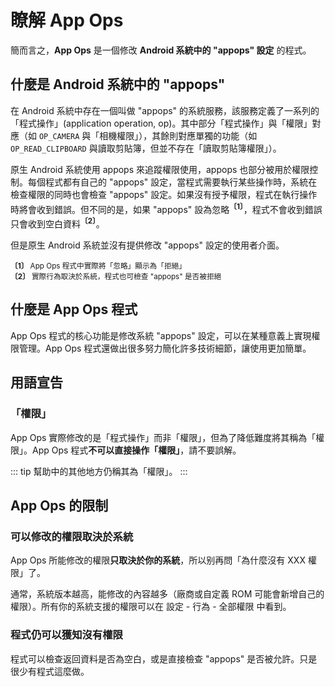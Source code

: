 # 瞭解 App Ops

簡而言之，**App Ops** 是一個修改 **Android 系統中的 "appops" 設定** 的程式。

## 什麼是 Android 系統中的 "appops"

在 Android 系統中存在一個叫做 "appops" 的系統服務，該服務定義了一系列的「程式操作」(application operation, op)。其中部分「程式操作」與「權限」對應（如 `OP_CAMERA` 與「相機權限」），其餘則對應單獨的功能（如 `OP_READ_CLIPBOARD` 與讀取剪貼簿，但並不存在「讀取剪貼簿權限」）。

原生 Android 系統使用 appops 來追蹤權限使用，appops 也部分被用於權限控制。每個程式都有自己的 "appops" 設定，當程式需要執行某些操作時，系統在檢查權限的同時也會檢查 "appops" 設定。如果沒有授予權限，程式在執行操作時將會收到錯誤。但不同的是，如果 "appops" 設為忽略<sup>**〔1〕**</sup>，程式不會收到錯誤只會收到空白資料<sup>**〔2〕**</sup>。

但是原生 Android 系統並沒有提供修改 "appops" 設定的使用者介面。

<sub>**〔1〕** App Ops 程式中實際將「忽略」顯示為「拒絕」</sub>
<br><sub>**〔2〕** 實際行為取決於系統，程式也可檢查 "appops" 是否被拒絕</sub>

## 什麼是 App Ops 程式

App Ops 程式的核心功能是修改系統 "appops" 設定，可以在某種意義上實現權限管理。App Ops 程式還做出很多努力簡化許多技術細節，讓使用更加簡單。

## 用語宣告

### 「權限」

App Ops 實際修改的是「程式操作」而非「權限」，但為了降低難度將其稱為「權限」。App Ops 程式**不可以直接操作「權限」**，請不要誤解。

::: tip
幫助中的其他地方仍稱其為「權限」。
:::

## App Ops 的限制

### 可以修改的權限取決於系統

App Ops 所能修改的權限**只取決於你的系統**，所以别再問「為什麼沒有 XXX 權限」了。

通常，系統版本越高，能修改的內容越多（廠商或自定義 ROM 可能會新增自己的權限）。所有你的系統支援的權限可以在 設定 - 行為 - 全部權限 中看到。

### 程式仍可以獲知沒有權限

程式可以檢查返回資料是否為空白，或是直接檢查 "appops" 是否被允許。只是很少有程式這麼做。
